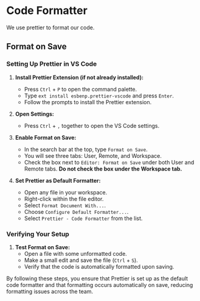 # Code Formatter

We use prettier to format our code.

## Format on Save

### Setting Up Prettier in VS Code

1. **Install Prettier Extension (if not already installed):**
   - Press `Ctrl` + `P` to open the command palette.
   - Type `ext install esbenp.prettier-vscode` and press `Enter`.
   - Follow the prompts to install the Prettier extension.

2. **Open Settings:**
   - Press `Ctrl` + `,` together to open the VS Code settings.

3. **Enable Format on Save:**
   - In the search bar at the top, type `Format on Save`.
   - You will see three tabs: User, Remote, and Workspace.
   - Check the box next to `Editor: Format on Save` under both User and Remote tabs. **Do not check the box under the Workspace tab.**

4. **Set Prettier as Default Formatter:**
   - Open any file in your workspace.
   - Right-click within the file editor.
   - Select `Format Document With...`.
   - Choose `Configure Default Formatter...`.
   - Select `Prettier - Code Formatter` from the list.



### Verifying Your Setup

1. **Test Format on Save:**
   - Open a file with some unformatted code.
   - Make a small edit and save the file (`Ctrl` + `S`).
   - Verify that the code is automatically formatted upon saving.

By following these steps, you ensure that Prettier is set up as the default code formatter and that formatting occurs automatically on save, reducing formatting issues across the team.
